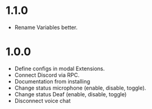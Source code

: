 # 1.1.0

* Rename Variables better.

# 1.0.0

* Define configs in modal Extensions.
* Connect Discord via RPC.
* Documentation from installing
* Change status microphone (enable, disable, toggle).
* Change status Deaf (enable, disable, toggle)
* Disconnect voice chat